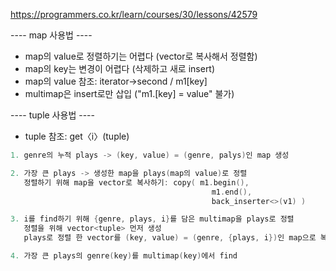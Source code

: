 https://programmers.co.kr/learn/courses/30/lessons/42579

---- map 사용법 ----

- map의 value로 정렬하기는 어렵다 (vector로 복사해서 정렬함)
- map의 key는 변경이 어렵다 (삭제하고 새로 insert)
- map의 value 참조: iterator->second / m1[key]
- multimap은 insert로만 삽입 ("m1.[key] = value" 불가)

---- tuple 사용법 ----

- tuple 참조: get〈i〉(tuple)



```c++
1. genre의 누적 plays -> (key, value) = (genre, palys)인 map 생성

2. 가장 큰 plays -> 생성한 map을 plays(map의 value)로 정렬
   정렬하기 위해 map을 vector로 복사하기: copy( m1.begin(),
   　　　　　　　　　　　　                      m1.end(),
   　　　　　　　　　　　　                      back_inserter<>(v1) )

3. i를 find하기 위해 {genre, plays, i}를 담은 multimap을 plays로 정렬
   정렬을 위해 vector<tuple> 먼저 생성
   plays로 정렬 한 vector를 (key, value) = (genre, {plays, i})인 map으로 복사

4. 가장 큰 plays의 genre(key)를 multimap(key)에서 find
```

